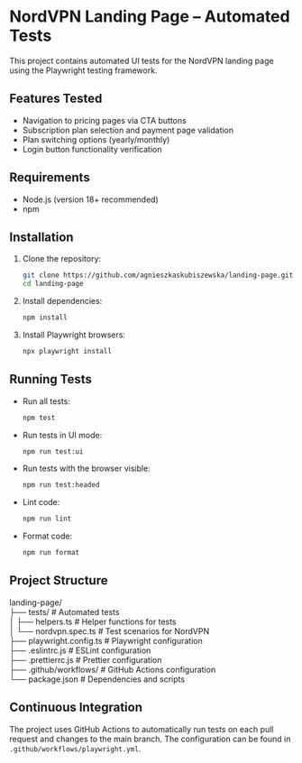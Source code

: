 # NordVPN Landing Page – Automated Tests  

This project contains automated UI tests for the NordVPN landing page using the Playwright testing framework.  

## Features Tested  

- Navigation to pricing pages via CTA buttons  
- Subscription plan selection and payment page validation  
- Plan switching options (yearly/monthly)  
- Login button functionality verification  

## Requirements  

- Node.js (version 18+ recommended)  
- npm  

## Installation  

1. Clone the repository:  
   ```sh
   git clone https://github.com/agnieszkaskubiszewska/landing-page.git  
   cd landing-page  
   ```  
2. Install dependencies:  
   ```sh
   npm install  
   ```  
3. Install Playwright browsers:  
   ```sh
   npx playwright install  
   ```  

## Running Tests  

- Run all tests:  
  ```sh
  npm test  
  ```  
- Run tests in UI mode:  
  ```sh
  npm run test:ui  
  ```  
- Run tests with the browser visible:  
  ```sh
  npm run test:headed  
  ```  
- Lint code:  
  ```sh
  npm run lint  
  ```  
- Format code:  
  ```sh
  npm run format  
  ```  

## Project Structure  

landing-page/  
├── tests/                # Automated tests  
│   ├── helpers.ts        # Helper functions for tests  
│   └── nordvpn.spec.ts   # Test scenarios for NordVPN  
├── playwright.config.ts  # Playwright configuration  
├── .eslintrc.js          # ESLint configuration  
├── .prettierrc.js        # Prettier configuration  
├── .github/workflows/    # GitHub Actions configuration  
└── package.json         # Dependencies and scripts  

## Continuous Integration  

The project uses GitHub Actions to automatically run tests on each pull request and changes to the main branch. The configuration can be found in `.github/workflows/playwright.yml`.  
